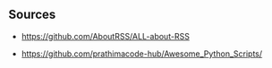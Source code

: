 
## Sources 

* https://github.com/AboutRSS/ALL-about-RSS

* https://github.com/prathimacode-hub/Awesome_Python_Scripts/
